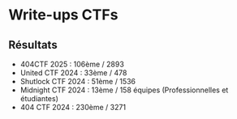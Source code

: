 # Write-ups CTFs

## Résultats 

- 404CTF 2025 : 106ème / 2893
- United CTF 2024 : 33ème / 478
- Shutlock CTF 2024 : 51ème / 1536
- Midnight CTF 2024 : 13ème / 158 équipes (Professionnelles et étudiantes)
- 404 CTF 2024 : 230ème / 3271
